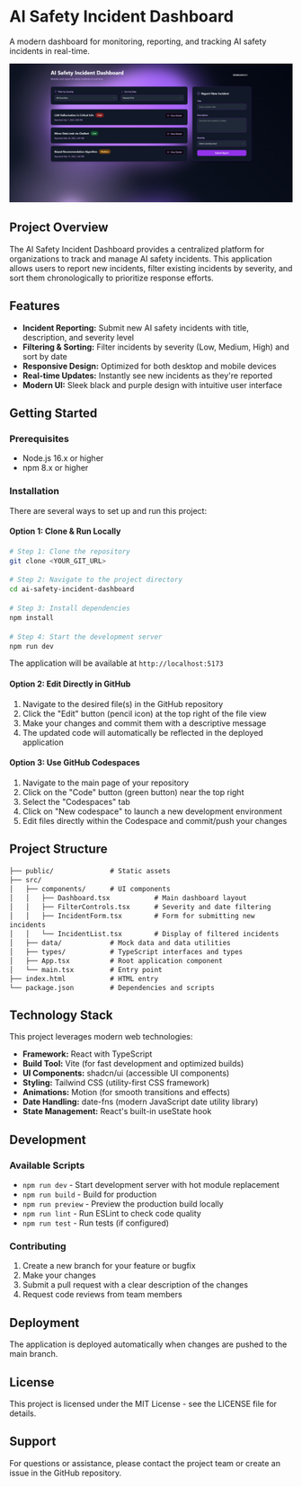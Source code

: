 # AI Safety Incident Dashboard

A modern dashboard for monitoring, reporting, and tracking AI safety incidents in real-time.

![Dashboard Screenshot](image.png)

## Project Overview

The AI Safety Incident Dashboard provides a centralized platform for organizations to track and manage AI safety incidents. This application allows users to report new incidents, filter existing incidents by severity, and sort them chronologically to prioritize response efforts.

## Features

- **Incident Reporting:** Submit new AI safety incidents with title, description, and severity level
- **Filtering & Sorting:** Filter incidents by severity (Low, Medium, High) and sort by date
- **Responsive Design:** Optimized for both desktop and mobile devices
- **Real-time Updates:** Instantly see new incidents as they're reported
- **Modern UI:** Sleek black and purple design with intuitive user interface

## Getting Started

### Prerequisites

- Node.js 16.x or higher
- npm 8.x or higher

### Installation

There are several ways to set up and run this project:

#### Option 1: Clone & Run Locally

```sh
# Step 1: Clone the repository
git clone <YOUR_GIT_URL>

# Step 2: Navigate to the project directory
cd ai-safety-incident-dashboard

# Step 3: Install dependencies
npm install

# Step 4: Start the development server
npm run dev
```

The application will be available at `http://localhost:5173`

#### Option 2: Edit Directly in GitHub

1. Navigate to the desired file(s) in the GitHub repository
2. Click the "Edit" button (pencil icon) at the top right of the file view
3. Make your changes and commit them with a descriptive message
4. The updated code will automatically be reflected in the deployed application

#### Option 3: Use GitHub Codespaces

1. Navigate to the main page of your repository
2. Click on the "Code" button (green button) near the top right
3. Select the "Codespaces" tab
4. Click on "New codespace" to launch a new development environment
5. Edit files directly within the Codespace and commit/push your changes

## Project Structure

```
├── public/              # Static assets
├── src/
│   ├── components/      # UI components
│   │   ├── Dashboard.tsx           # Main dashboard layout
│   │   ├── FilterControls.tsx      # Severity and date filtering
│   │   ├── IncidentForm.tsx        # Form for submitting new incidents
│   │   └── IncidentList.tsx        # Display of filtered incidents
│   ├── data/            # Mock data and data utilities
│   ├── types/           # TypeScript interfaces and types
│   ├── App.tsx          # Root application component
│   └── main.tsx         # Entry point
├── index.html           # HTML entry
└── package.json         # Dependencies and scripts
```

## Technology Stack

This project leverages modern web technologies:

- **Framework:** React with TypeScript
- **Build Tool:** Vite (for fast development and optimized builds)
- **UI Components:** shadcn/ui (accessible UI components)
- **Styling:** Tailwind CSS (utility-first CSS framework)
- **Animations:** Motion (for smooth transitions and effects)
- **Date Handling:** date-fns (modern JavaScript date utility library)
- **State Management:** React's built-in useState hook

## Development

### Available Scripts

- `npm run dev` - Start development server with hot module replacement
- `npm run build` - Build for production
- `npm run preview` - Preview the production build locally
- `npm run lint` - Run ESLint to check code quality
- `npm run test` - Run tests (if configured)

### Contributing

1. Create a new branch for your feature or bugfix
2. Make your changes
3. Submit a pull request with a clear description of the changes
4. Request code reviews from team members

## Deployment

The application is deployed automatically when changes are pushed to the main branch.

## License

This project is licensed under the MIT License - see the LICENSE file for details.

## Support

For questions or assistance, please contact the project team or create an issue in the GitHub repository.